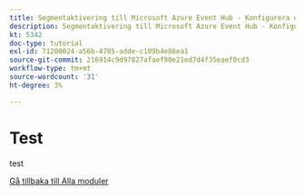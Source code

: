 ```yaml
---
title: Segmentaktivering till Microsoft Azure Event Hub - Konfigurera din Microsoft Azure-miljö
description: Segmentaktivering till Microsoft Azure Event Hub - Konfigurera din Microsoft Azure-miljö
kt: 5342
doc-type: tutorial
exl-id: 71200024-a56b-4705-adde-c109b4e86ea1
source-git-commit: 216914c9d97827afaef90e21ed7d4f35eaef0cd3
workflow-type: tm+mt
source-wordcount: '31'
ht-degree: 3%

---
```


# Test

test

[Gå tillbaka till Alla moduler](./../../../overview.md)
